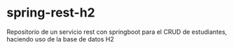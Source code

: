 # spring-rest-h2

Repositorio de un servicio rest con springboot para el CRUD de estudiantes, haciendo uso de la base de datos H2
